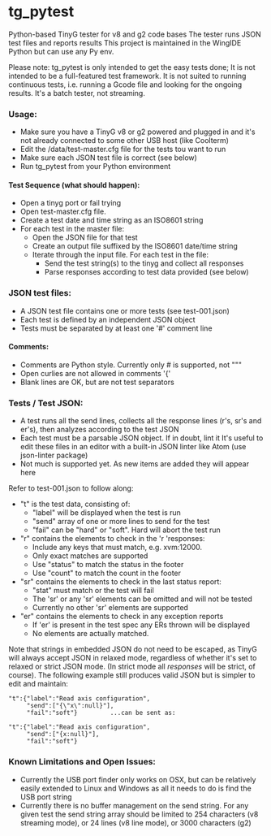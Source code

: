 
# tg_pytest

Python-based TinyG tester for v8 and g2 code bases
The tester runs JSON test files and reports results
This project is maintained in the WingIDE Python but can use any Py env.

Please note: tg_pytest is only intended to get the easy tests done;
It is not intended to be a full-featured test framework.
It is not suited to running continuous tests, i.e. running a Gcode file
and looking for the ongoing results. It's a batch tester, not streaming.

### Usage:

  - Make sure you have a TinyG v8 or g2 powered and plugged in and it's
      not already connected to some other USB host (like Coolterm)
  - Edit the /data/test-master.cfg file for the tests tou want to run
  - Make sure each JSON test file is correct (see below)
  - Run tg_pytest from your Python environment

#### Test Sequence (what should happen):

  - Open a tinyg port or fail trying
  - Open test-master.cfg file.
  - Create a test date and time string as an ISO8601 string
  - For each test in the master file:
    - Open the JSON file for that test
    - Create an output file suffixed by the ISO8601 date/time string
    - Iterate through the input file. For each test in the file:
      - Send the test string(s) to the tinyg and collect all responses
      - Parse responses according to test data provided (see below)

### JSON test files:

  - A JSON test file contains one or more tests (see test-001.json)
  - Each test is defined by an independent JSON object
  - Tests must be separated by at least one '#' comment line

#### Comments:

  - Comments are Python style. Currently only # is supported, not """
  - Open curlies are not allowed in comments '{'
  - Blank lines are OK, but are not test separators

### Tests / Test JSON:

  - A test runs all the send lines, collects all the response lines
      (r's, sr's and er's), then analyzes according to the test JSON   
  - Each test must be a parsable JSON object. If in doubt, lint it
      It's useful to edit these files in an editor with a built-in
      JSON linter like Atom (use json-linter package)
  - Not much is supported yet. As new items are added they will appear here

Refer to test-001.json to follow along:

  - "t" is the test data, consisting of:
    - "label" will be displayed when the test is run
    - "send" array of one or more lines to send for the test
    - "fail" can be "hard" or "soft". Hard will abort the test run
  - "r" contains the elements to check in the 'r 'responses:
    - Include any keys that must match, e.g. xvm:12000.
    - Only exact matches are supported
    - Use "status" to match the status in the footer
    - Use "count" to match the count in the footer
  - "sr" contains the elements to check in the last status report:
    - "stat" must match or the test will fail
    - The 'sr' or any 'sr' elements can be omitted and will not be tested
    - Currently no other 'sr' elements are supported
  - "er" contains the elements to check in any exception reports
    - If 'er' is present in the test spec any ERs thrown will be displayed
    - No elements are actually matched.

Note that strings in embedded JSON do not need to be escaped, as TinyG will always accept JSON in relaxed mode, regardless of whether it's set to relaxed or strict JSON mode. (In strict mode all *responses* will be strict, of course). The following example still produces valid JSON but is simpler to edit and maintain:

    "t":{"label":"Read axis configuration",
         "send":["{\"x\":null}"],
         "fail":"soft"}         ...can be sent as:

    "t":{"label":"Read axis configuration",
         "send":["{x:null}"],
         "fail":"soft"}

### Known Limitations and Open Issues:
  - Currently the USB port finder only works on OSX, but can be relatively
      easily extended to Linux and Windows as all it needs to do is find the
      USB port string
  - Currently there is no buffer management on the send string. For any given test the send string array should be limited to 254 characters (v8 streaming mode), or 24 lines (v8 line mode), or 3000 characters (g2)  
